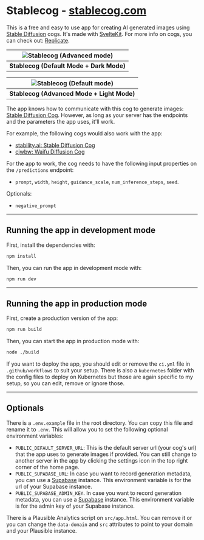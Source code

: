 # Stablecog - [stablecog.com](https://stablecog.com)

This is a free and easy to use app for creating AI generated images using [Stable Diffusion](https://github.com/CompVis/stable-diffusion) cogs. It's made with [SvelteKit](https://kit.svelte.dev). For more info on cogs, you can check out: [Replicate](https://replicate.com).

| ![Stablecog (Advanced mode)](https://stablecog.com/images/homepage-mockup-default-dark.png) |
| :-----------------------------------------------------------------------------------------: |
|                         <b>Stablecog (Default Mode + Dark Mode)</b>                         |

| ![Stablecog (Default mode)](https://stablecog.com/images/homepage-mockup-advanced-light.png) |
| :------------------------------------------------------------------------------------------: |
|                        <b>Stablecog (Advanced Mode + Light Mode)</b>                         |

The app knows how to communicate with this cog to generate images: [Stable Diffusion Cog](https://github.com/yekta/stable-diffusion-cog). However, as long as your server has the endpoints and the parameters the app uses, it'll work.

For example, the following cogs would also work with the app:

- [stability.ai: Stable Diffusion Cog](https://replicate.com/stability-ai/stable-diffusion)
- [cjwbw: Waifu Diffusion Cog](https://replicate.com/cjwbw/waifu-diffusion)

For the app to work, the cog needs to have the following input properties on the `/predictions` endpoint:

- `prompt`, `width`, `height`, `guidance_scale`, `num_inference_steps`, `seed`.

Optionals:

- `negative_prompt`

---

## Running the app in development mode

First, install the dependencies with:

```bash
npm install
```

Then, you can run the app in development mode with:

```bash
npm run dev
```

---

## Running the app in production mode

First, create a production version of the app:

```bash
npm run build
```

Then, you can start the app in production mode with:

```bash
node ./build
```

If you want to deploy the app, you should edit or remove the `ci.yml` file in `.github/workflows` to suit your setup. There is also a `kubernetes` folder with the config files to deploy on Kubernetes but those are again specific to my setup, so you can edit, remove or ignore those.

---

## Optionals

There is a `.env.example` file in the root directory. You can copy this file and rename it to `.env`. This will allow you to set the following optional environment variables:

- `PUBLIC_DEFAULT_SERVER_URL`: This is the default server url (your cog's url) that the app uses to generate images if provided. You can still change to another server in the app by clicking the settings icon in the top right corner of the home page.
- `PUBLIC_SUPABASE_URL`: In case you want to record generation metadata, you can use a [Supabase](https://supabase.com) instance. This environment variable is for the url of your Supabase instance.
- `PUBLIC_SUPABASE_ADMIN_KEY`. In case you want to record generation metadata, you can use a [Supabase](https://supabase.com) instance. This environment variable is for the admin key of your Supabase instance.

There is a Plausible Analytics script on `src/app.html`. You can remove it or you can change the `data-domain` and `src` attributes to point to your domain and your Plausible instance.
